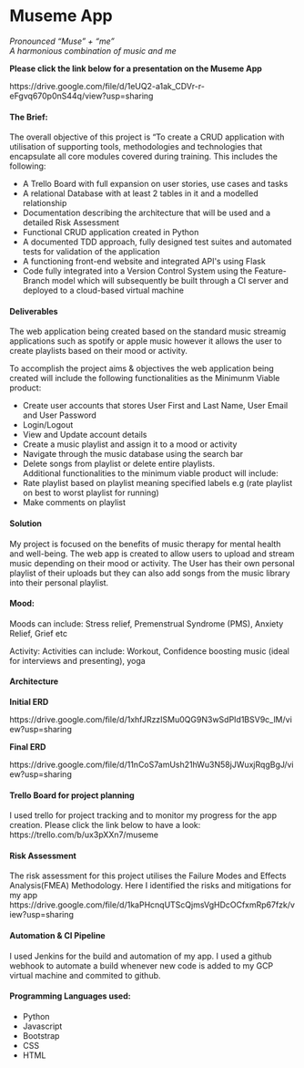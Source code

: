 <h1>Museme App</h1>

<i>Pronounced “Muse” + “me” <br>
A harmonious combination of music and me </i>
<p><b>Please click the link below for a presentation on the Museme App</b></p>
https://drive.google.com/file/d/1eUQ2-a1ak_CDVr-r-eFgvq670p0nS44q/view?usp=sharing


<h4>The Brief:</h4>
The overall objective of this project is “To create a CRUD application with utilisation of supporting tools, methodologies and technologies that encapsulate all core modules covered during training.
This includes the following:
<ul>
<li>A Trello Board with full expansion on user stories, use cases and tasks</li>
<li>A relational Database with at least 2 tables in it and a modelled relationship</li>
<li>Documentation describing the architecture that will be used and a detailed Risk Assessment</li>
<li>Functional CRUD application created in Python</li>
<li>A documented TDD approach, fully designed test suites and automated tests for validation of the application</li>
<li>A functioning front-end website and integrated API's using Flask</li>
<li>Code fully integrated into a Version Control System using the Feature-Branch model which will subsequently be built through a CI server and deployed to a cloud-based virtual machine</li>
</ul>
<h4>Deliverables</h4>
The web application being created based on the standard music streamig applications such as spotify or apple music however it allows the user to create playlists based on their mood or activity.
<p>To accomplish the project aims & objectives the web application being created will include the following functionalities as the Minimunm Viable product:</p>
<ul>
  <li>Create user accounts that stores User First and Last Name, User Email and User Password</li>
  <li>Login/Logout</li>
  <li>View and Update account details</li>
  <li>Create a music playlist and assign it to a mood or activity</li>
  <li>Navigate through the music database using the search bar</li>
  <li>Delete songs from playlist or delete entire playlists.</li>
Additional functionalities to the minimum viable product will include:
  <li>Rate playlist based on playlist meaning specified labels e.g (rate playlist on best to worst playlist for running)</li>
<li>Make comments on playlist</li>
</ul>
<h4>Solution</h4>

My project is focused on the benefits of music therapy for mental health and well-being. The web app is created to allow users to upload and stream music depending on their mood or activity. The User has their own personal playlist of their uploads but they can also add songs from the music library into their personal playlist.

<h4>Mood:</h4>
Moods can include:
Stress relief, Premenstrual Syndrome (PMS), Anxiety Relief, Grief etc

Activity:
Activities can include:
Workout, Confidence boosting music (ideal for interviews and presenting), yoga


<h4>Architecture</h4>
<p><b>Initial ERD</b></p>
https://drive.google.com/file/d/1xhfJRzzISMu0QG9N3wSdPId1BSV9c_lM/view?usp=sharing
<p><b>Final ERD</b></p>
https://drive.google.com/file/d/11nCoS7amUsh21hWu3N58jJWuxjRqgBgJ/view?usp=sharing

<h4>Trello Board for project planning</h4>
I used trello for project tracking and to monitor my progress for the app creation. Please click the link below to have a look:
https://trello.com/b/ux3pXXn7/museme

<h4>Risk Assessment</h4>
The risk assessment for this project utilises the Failure Modes and Effects Analysis(FMEA) Methodology. Here I identified the risks and mitigations for my app
https://drive.google.com/file/d/1kaPHcnqUTScQjmsVgHDcOCfxmRp67fzk/view?usp=sharing

<h4> Automation & CI Pipeline </h4>
I used Jenkins for the build and automation of my app. I used a github webhook to automate a build whenever new code is added to my GCP virtual machine and commited to github.

<h4>Programming Languages used:</h4>
<ul>
  <li>Python</li>
  <li>Javascript</li>
  <li>Bootstrap</li>
  <li>CSS</li>
  <li>HTML</li>
</ul>
